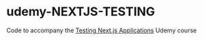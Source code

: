 # udemy-NEXTJS-TESTING

Code to accompany the [Testing Next.js Applications](https://www.udemy.com/course/nextjs-testing/?couponCode=TEST-NEXTJS-GITHUB) Udemy course

<!-- openssl rand -hex 32 -->
